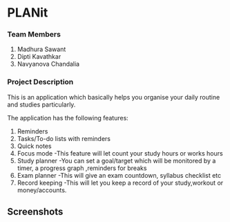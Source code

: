 # PLANit

### **Team Members**

1. Madhura Sawant
2. Dipti Kavathkar
3. Navyanova Chandalia


### **Project Description**

This is an application which basically helps you organise your daily routine and studies particularly.

The application has the following features:
1. Reminders
2. Tasks/To-do lists with reminders
3. Quick notes
4. Focus mode -This feature will let count your study hours or works hours
5. Study planner -You can set a goal/target which will be monitored by a timer, a   progress graph ,reminders for breaks
6. Exam planner -This will give an exam countdown, syllabus checklist etc
7. Record keeping -This will let you keep a record of your study,workout or money/accounts.


## **Screenshots**


